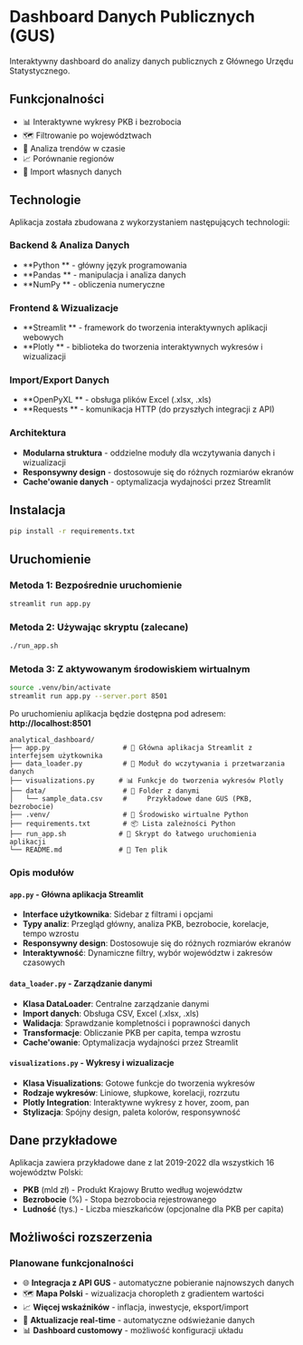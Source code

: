 # Dashboard Danych Publicznych (GUS)

Interaktywny dashboard do analizy danych publicznych z Głównego Urzędu Statystycznego.

## Funkcjonalności

- 📊 Interaktywne wykresy PKB i bezrobocia
- 🗺️ Filtrowanie po województwach
- 📅 Analiza trendów w czasie
- 📈 Porównanie regionów
- 🔄 Import własnych danych

## Technologie

Aplikacja została zbudowana z wykorzystaniem następujących technologii:

### Backend & Analiza Danych
- **Python ** - główny język programowania
- **Pandas ** - manipulacja i analiza danych
- **NumPy ** - obliczenia numeryczne

### Frontend & Wizualizacje
- **Streamlit ** - framework do tworzenia interaktywnych aplikacji webowych
- **Plotly ** - biblioteka do tworzenia interaktywnych wykresów i wizualizacji

### Import/Export Danych
- **OpenPyXL ** - obsługa plików Excel (.xlsx, .xls)
- **Requests ** - komunikacja HTTP (do przyszłych integracji z API)

### Architektura
- **Modularna struktura** - oddzielne moduły dla wczytywania danych i wizualizacji
- **Responsywny design** - dostosowuje się do różnych rozmiarów ekranów
- **Cache'owanie danych** - optymalizacja wydajności przez Streamlit

## Instalacja

```bash
pip install -r requirements.txt
```

## Uruchomienie

### Metoda 1: Bezpośrednie uruchomienie
```bash
streamlit run app.py
```

### Metoda 2: Używając skryptu (zalecane)
```bash
./run_app.sh
```

### Metoda 3: Z aktywowanym środowiskiem wirtualnym
```bash
source .venv/bin/activate
streamlit run app.py --server.port 8501
```

Po uruchomieniu aplikacja będzie dostępna pod adresem: **http://localhost:8501**

```
analytical_dashboard/
├── app.py                  # 🎯 Główna aplikacja Streamlit z interfejsem użytkownika
├── data_loader.py          # 📁 Moduł do wczytywania i przetwarzania danych
├── visualizations.py      # 📊 Funkcje do tworzenia wykresów Plotly
├── data/                   # 📂 Folder z danymi
│   └── sample_data.csv     #     Przykładowe dane GUS (PKB, bezrobocie)
├── .venv/                  # 🐍 Środowisko wirtualne Python
├── requirements.txt        # 📦 Lista zależności Python
├── run_app.sh             # 🚀 Skrypt do łatwego uruchomienia aplikacji
└── README.md              # 📖 Ten plik
```

### Opis modułów

#### `app.py` - Główna aplikacja Streamlit
- **Interface użytkownika**: Sidebar z filtrami i opcjami
- **Typy analiz**: Przegląd główny, analiza PKB, bezrobocie, korelacje, tempo wzrostu
- **Responsywny design**: Dostosowuje się do różnych rozmiarów ekranów
- **Interaktywność**: Dynamiczne filtry, wybór województw i zakresów czasowych

#### `data_loader.py` - Zarządzanie danymi
- **Klasa DataLoader**: Centralne zarządzanie danymi
- **Import danych**: Obsługa CSV, Excel (.xlsx, .xls)
- **Walidacja**: Sprawdzanie kompletności i poprawności danych
- **Transformacje**: Obliczanie PKB per capita, tempa wzrostu
- **Cache'owanie**: Optymalizacja wydajności przez Streamlit

#### `visualizations.py` - Wykresy i wizualizacje
- **Klasa Visualizations**: Gotowe funkcje do tworzenia wykresów
- **Rodzaje wykresów**: Liniowe, słupkowe, korelacji, rozrzutu
- **Plotly Integration**: Interaktywne wykresy z hover, zoom, pan
- **Stylizacja**: Spójny design, paleta kolorów, responsywność

## Dane przykładowe

Aplikacja zawiera przykładowe dane z lat 2019-2022 dla wszystkich 16 województw Polski:

- **PKB** (mld zł) - Produkt Krajowy Brutto według województw
- **Bezrobocie** (%) - Stopa bezrobocia rejestrowanego
- **Ludność** (tys.) - Liczba mieszkańców (opcjonalne dla PKB per capita)

## Możliwości rozszerzenia

### Planowane funkcjonalności
- 🌐 **Integracja z API GUS** - automatyczne pobieranie najnowszych danych
- 🗺️ **Mapa Polski** - wizualizacja choropleth z gradientem wartości
- 📈 **Więcej wskaźników** - inflacja, inwestycje, eksport/import
- 🔄 **Aktualizacje real-time** - automatyczne odświeżanie danych
- 📊 **Dashboard customowy** - możliwość konfiguracji układu

